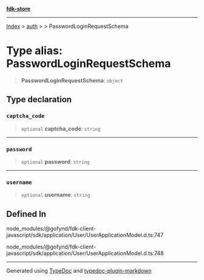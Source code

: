 [**fdk-store**](../../../README.md)
***

[Index](../../../API.md) > [auth](../../README.md) > [<internal>](../README.md) > PasswordLoginRequestSchema

# Type alias: PasswordLoginRequestSchema

> **PasswordLoginRequestSchema**: `object`

## Type declaration

### `captcha_code`

> `optional` **captcha\_code**: `string`

***

### `password`

> `optional` **password**: `string`

***

### `username`

> `optional` **username**: `string`

## Defined In

node\_modules/@gofynd/fdk-client-javascript/sdk/application/User/UserApplicationModel.d.ts:747

node\_modules/@gofynd/fdk-client-javascript/sdk/application/User/UserApplicationModel.d.ts:748

***
Generated using [TypeDoc](https://typedoc.org/) and [typedoc-plugin-markdown](https://www.npmjs.com/package/typedoc-plugin-markdown)
